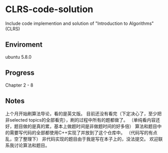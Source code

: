# CLRS-code-solution

Include code implemention and solution of "Introduction to Algorithms" (CLRS)

## Enviroment

ubuntu 5.8.0

## Progress

Chapter 2 - 8

## Notes

上个月开始刷算法导论，看的是英文版。
目前还没有看完（下定决心了，至少把非selected topics的全部看完），刷的过程中所有的题都做了。
（单纯看内容还好，题目做的是真的累，基本上做题时间是非做题时间的好多倍）
算法和题目中的需要写代码的全部都使用C++实现了并放到了这个仓库中。
（代码写的有点乱，空了整理下）
非代码实现的题目由于我是写在本子上的，没法提交。
欢迎联系我讨论算法和题目。
